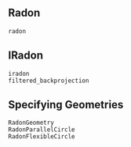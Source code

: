 ## Radon
```@docs
radon
```

## IRadon
```@docs
iradon
filtered_backprojection
```

## Specifying Geometries
```@docs
RadonGeometry
RadonParallelCircle
RadonFlexibleCircle
```

